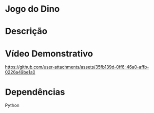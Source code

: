 #  Jogo do Dino



# Descrição


# Vídeo Demonstrativo

https://github.com/user-attachments/assets/35fb139d-0ff6-46a0-affb-0226a49be1a0

# Dependências

Python 
